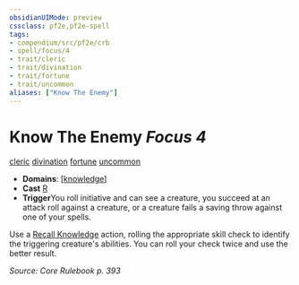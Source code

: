 ```yaml
---
obsidianUIMode: preview
cssclass: pf2e,pf2e-spell
tags:
- compendium/src/pf2e/crb
- spell/focus/4
- trait/cleric
- trait/divination
- trait/fortune
- trait/uncommon
aliases: ["Know The Enemy"]
---
```

# Know The Enemy *Focus 4*   
[cleric](../../Rules/traits/cleric.md)  [divination](../../Rules/traits/divination.md)  [fortune](../../Rules/traits/fortune.md)  [uncommon](../../Rules/traits/uncommon.md)  

- **Domains**: [[knowledge](../setting/domains.md#Knowledge)]
- **Cast** [R](../../Rules/core-rulebook/chapter-9-playing-the-game.md#Actions "Reaction") 
- **Trigger**You roll initiative and can see a creature, you succeed at an attack roll against a creature, or a creature fails a saving throw against one of your spells.

Use a [Recall Knowledge](../../Rules/actions/recall-knowledge.md) action, rolling the appropriate skill check to identify the triggering creature's abilities. You can roll your check twice and use the better result.

*Source: Core Rulebook p. 393*